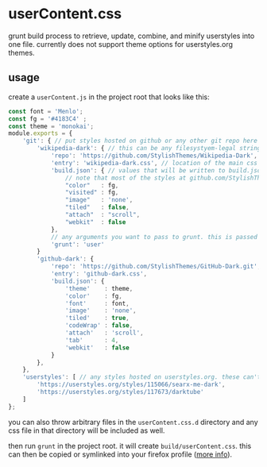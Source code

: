 # userContent.css

grunt build process to retrieve, update, combine, and minify userstyles into one file. currently does not support theme options for userstyles.org themes.

## usage

create a `userContent.js` in the project root that looks like this:

```js
const font = 'Menlo';
const fg = '#4183C4' ;
const theme = 'monokai';
module.exports = {
	'git': { // put styles hosted on github or any other git repo here
		'wikipedia-dark': { // this can be any filesystyem-legal string
			'repo': 'https://github.com/StylishThemes/Wikipedia-Dark',
			'entry': 'wikipedia-dark.css', // location of the main css file (relative to its repo's root)
			'build.json': { // values that will be written to build.json for the style. any js is legal, it'll be serialized with JSON.stringify by the build system
				// note that most of the styles at github.com/StylishThemes need you to define all of the options even if you intend to use the default
				"color"   : fg,
				"visited" :	fg,
				"image"   : 'none',
				"tiled"   : false,
				"attach"  : "scroll",
				"webkit"  : false
			},
			// any arguments you want to pass to grunt. this is passed to the shell, so be careful
			'grunt': 'user'
		}
		'github-dark': {
			'repo': 'https://github.com/StylishThemes/GitHub-Dark.git',
			'entry': 'github-dark.css',
			'build.json': {
				'theme'    : theme,
				'color'    : fg,
				'font'     : font,
				'image'    : 'none',
				'tiled'    : true,
				'codeWrap' : false,
				'attach'   : 'scroll',
				'tab'      : 4,
				'webkit'   : false
			}
		},
	},
	'userstyles': [ // any styles hosted on userstyles.org. these can't be configured... yet
		'https://userstyles.org/styles/115066/searx-me-dark',
		'https://userstyles.org/styles/117673/darktube'
	]
};
```

you can also throw arbitrary files in the `userContent.css.d` directory and any css file in that directory will be included as well.

then run `grunt` in the project root. it will create `build/userContent.css`. this can then be copied or symlinked into your firefox profile ([more info](http://kb.mozillazine.org/UserContent.css)).
